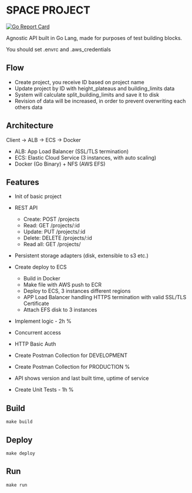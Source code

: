 # SPACE PROJECT
[![Go Report Card](https://goreportcard.com/badge/github.com/dpanic/space)](https://goreportcard.com/report/github.com/dpanic/space)

Agnostic API built in Go Lang, made for purposes of test building blocks.

You should set .envrc and .aws_credentials


## Flow
* Create project, you receive ID based on project name
* Update project by ID with height_plateaus and building_limits data
* System will calculate split_building_limits and save it to disk
* Revision of data will be increased, in order to prevent overwriting each others data

## Architecture
Client -> ALB -> ECS -> Docker

* ALB: App Load Balancer (SSL/TLS termination)
* ECS: Elastic Cloud Service (3 instances, with auto scaling)
* Docker (Go Binary) + NFS (AWS EFS)


## Features
* Init of basic project
* REST API 
    * Create:     POST /projects
    * Read:       GET /projects/:id
    * Update:     PUT /projects/:id
    * Delete:     DELETE /projects/:id
    * Read all:   GET /projects/
    
* Persistent storage adapters (disk, extensible to s3 etc.)
* Create deploy to ECS
    * Build in Docker
    * Make file with AWS push to ECR
    * Deploy to ECS, 3 instances different regions
    * APP Load Balancer handling HTTPS termination with valid SSL/TLS Certificate
    * Attach EFS disk to 3 instances

* Implement logic - 2h %
* Concurrent access
* HTTP Basic Auth
* Create Postman Collection for DEVELOPMENT
* Create Postman Collection for PRODUCTION %
* API shows version and last built time, uptime of service
* Create Unit Tests - 1h % 


## Build
```make build```

## Deploy
```make deploy```

## Run
```make run```

